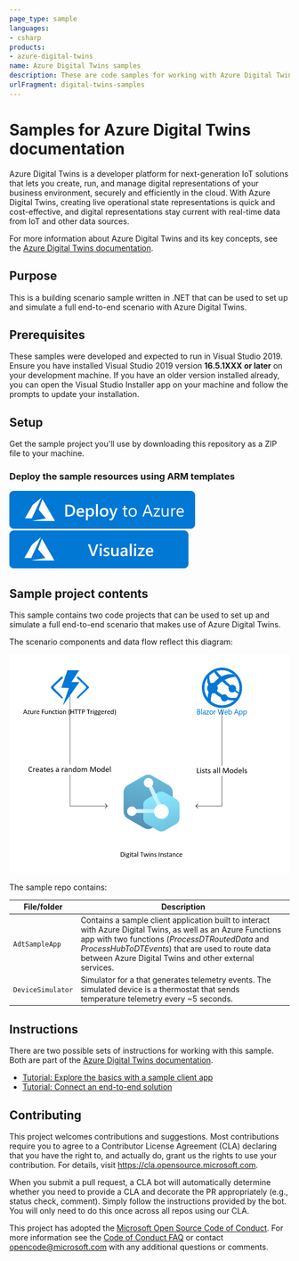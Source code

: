 ```yaml
---
page_type: sample
languages:
- csharp
products:
- azure-digital-twins
name: Azure Digital Twins samples
description: These are code samples for working with Azure Digital Twins.
urlFragment: digital-twins-samples
---
```


# Samples for Azure Digital Twins documentation

Azure Digital Twins is a developer platform for next-generation IoT solutions that lets you create, run, and manage digital representations of your business environment, securely and efficiently in the cloud. With Azure Digital Twins, creating live operational state representations is quick and cost-effective, and digital representations stay current with real-time data from IoT and other data sources.

For more information about Azure Digital Twins and its key concepts, see the [Azure Digital Twins documentation](https://docs.microsoft.com/azure/digital-twins/).

## Purpose

This is a building scenario sample written in .NET that can be used to set up and simulate a full end-to-end scenario with Azure Digital Twins.

## Prerequisites

These samples were developed and expected to run in Visual Studio 2019. Ensure you have installed Visual Studio 2019 version **16.5.1XXX or later** on your development machine. If you have an older version installed already, you can open the Visual Studio Installer app on your machine and follow the prompts to update your installation.

## Setup

Get the sample project you'll use by downloading this repository as a ZIP file to your machine.

### Deploy the sample resources using ARM templates

[![Deploy To Azure](https://raw.githubusercontent.com/Azure/azure-quickstart-templates/master/1-CONTRIBUTION-GUIDE/images/deploytoazure.svg?sanitize=true)](https://portal.azure.com/#create/Microsoft.Template/uri/https%3A%2F%2Fraw.githubusercontent.com%2Fandyatwork%2Fdigital-twins-samples%2Fdev%2Fanpetral%2Farmtemplates%2FArmTemplates%2Fadtwithazurefunction.json)  [![Visualize](https://raw.githubusercontent.com/Azure/azure-quickstart-templates/master/1-CONTRIBUTION-GUIDE/images/visualizebutton.svg?sanitize=true)](http://armviz.io/#/?load=https%3A%2F%2Fraw.githubusercontent.com%2Fandyatwork%2Fdigital-twins-samples%2Fdev%2Fanpetral%2Farmtemplates%2FArmTemplates%2Fadtwithazurefunction.json)


## Sample project contents

This sample contains two code projects that can be used to set up and simulate a full end-to-end scenario that makes use of Azure Digital Twins.

The scenario components and data flow reflect this diagram:

![Azure Digital Twins with a Blazor App and an Azure Function](media/func-blazor-adt.png)

The sample repo contains:

| File/folder | Description |
| --- | --- |
| `AdtSampleApp` | Contains a sample client application built to interact with Azure Digital Twins, as well as an Azure Functions app with two functions (*ProcessDTRoutedData* and *ProcessHubToDTEvents*) that are used to route data between Azure Digital Twins and other external services. |
| `DeviceSimulator` | Simulator for a that generates telemetry events. The simulated device is a thermostat that sends temperature telemetry every ~5 seconds. |

## Instructions

There are two possible sets of instructions for working with this sample. Both are part of the [Azure Digital Twins documentation](https://docs.microsoft.com/azure/digital-twins/).
* [Tutorial: Explore the basics with a sample client app](https://docs.microsoft.com/azure/digital-twins/tutorial-command-line-app)
* [Tutorial: Connect an end-to-end solution](https://docs.microsoft.com/azure/digital-twins/tutorial-end-to-end)

## Contributing

This project welcomes contributions and suggestions.  Most contributions require you to agree to a
Contributor License Agreement (CLA) declaring that you have the right to, and actually do, grant us
the rights to use your contribution. For details, visit https://cla.opensource.microsoft.com.

When you submit a pull request, a CLA bot will automatically determine whether you need to provide
a CLA and decorate the PR appropriately (e.g., status check, comment). Simply follow the instructions
provided by the bot. You will only need to do this once across all repos using our CLA.

This project has adopted the [Microsoft Open Source Code of Conduct](https://opensource.microsoft.com/codeofconduct/).
For more information see the [Code of Conduct FAQ](https://opensource.microsoft.com/codeofconduct/faq/) or
contact [opencode@microsoft.com](mailto:opencode@microsoft.com) with any additional questions or comments.

